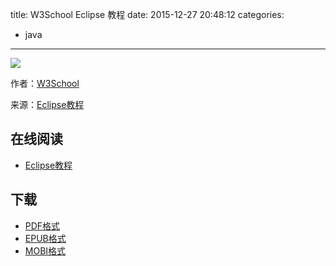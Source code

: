 title: W3School Eclipse 教程
date: 2015-12-27 20:48:12
categories:
  - java
---

![](https://ek8whxe.cloudimg.io/s/width/226/https://www.gitbook.com/cover/book/wizardforcel/w3school-eclipse.jpg?build=1450095882517&v=12.0.2)

作者：[W3School](http://www.w3cschool.cc)

来源：[Eclipse教程](http://www.w3cschool.cc/eclipse/eclipse-tutorial.html)

<!--more-->

## 在线阅读 ##

* [Eclipse教程](https://www.gitbook.com/book/wizardforcel/w3school-eclipse/details)

## 下载 ##

* [PDF格式](https://www.gitbook.com/download/pdf/book/wizardforcel/w3school-eclipse)
* [EPUB格式](https://www.gitbook.com/download/epub/book/wizardforcel/w3school-eclipse)
* [MOBI格式](https://www.gitbook.com/download/mobi/book/wizardforcel/w3school-eclipse)